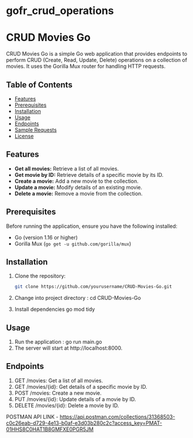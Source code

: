 # gofr_crud_operations
# CRUD Movies Go

CRUD Movies Go is a simple Go web application that provides endpoints to perform CRUD (Create, Read, Update, Delete) operations on a collection of movies. It uses the Gorilla Mux router for handling HTTP requests.

## Table of Contents

- [Features](#features)
- [Prerequisites](#prerequisites)
- [Installation](#installation)
- [Usage](#usage)
- [Endpoints](#endpoints)
- [Sample Requests](#sample-requests)
- [License](#license)

## Features

- **Get all movies:** Retrieve a list of all movies.
- **Get movie by ID:** Retrieve details of a specific movie by its ID.
- **Create a movie:** Add a new movie to the collection.
- **Update a movie:** Modify details of an existing movie.
- **Delete a movie:** Remove a movie from the collection.

## Prerequisites

Before running the application, ensure you have the following installed:

- Go (version 1.16 or higher)
- Gorilla Mux (`go get -u github.com/gorilla/mux`)

## Installation

1. Clone the repository:

   ```bash
   git clone https://github.com/yourusername/CRUD-Movies-Go.git

2. Change into project directory :
   cd CRUD-Movies-Go
3. Install dependencies
   go mod tidy

## Usage
1. Run the application :
   go run main.go
2. The server will start at http://localhost:8000.

## Endpoints
 1. GET /movies: Get a list of all movies.
 2. GET /movies/{id}: Get details of a specific movie by ID.
 3. POST /movies: Create a new movie.
 4. PUT /movies/{id}: Update details of a movie by ID.
 5. DELETE /movies/{id}: Delete a movie by ID.

POSTMAN API LINK - https://api.postman.com/collections/31368503-c0c26eab-d729-4e13-b0af-e3d03b280c2c?access_key=PMAT-01HHS8C0HAT1B8GMFXE0PGR5JM
